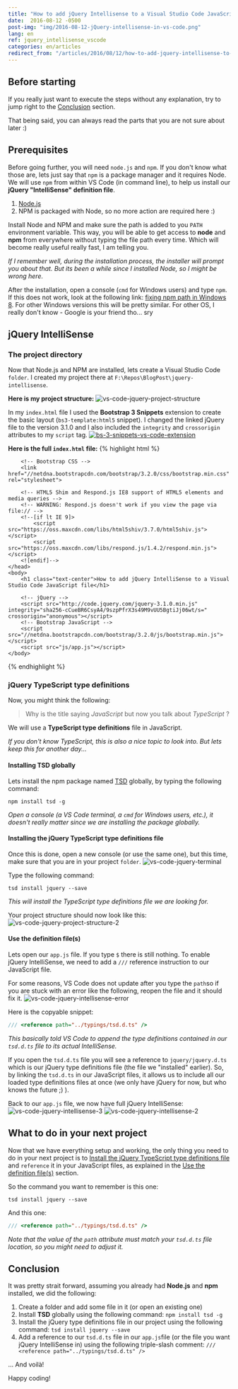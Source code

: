 ```yaml
---
title: "How to add jQuery Intellisense to a Visual Studio Code JavaScript file"
date:  2016-08-12 -0500
post-img: "img/2016-08-12-jQuery-intellisense-in-vs-code.png"
lang: en
ref: jquery_intellisense_vscode
categories: en/articles
redirect_from: "/articles/2016/08/12/how-to-add-jquery-intellisense-to-a-visual-studio-code-javascript-file/"
---
```


## Before starting
If you really just want to execute the steps without any explanation, try to jump right to the [Conclusion](#conclusion) section. 

That being said, you can always read the parts that you are not sure about later :)

## Prerequisites
Before going further, you will need `node.js` and `npm`. If you don't know what those are, lets just say that `npm` is a package manager and it requires Node. We will use `npm` from within VS Code (in command line), to help us install our **jQuery "IntelliSense" definition file**.<!--more-->
1. <a href="https://nodejs.org/en/download/current/" target="_blank">Node.js</a>
1. NPM is packaged with Node, so no more action are required here :)

Install Node and NPM and make sure the path is added to you `PATH` environment variable. This way, you will be able to get access to **node** and **npm** from everywhere without typing the file path every time. Which will become really useful really fast, I am telling you. 

*If I remember well, during the installation process, the installer will prompt you about that. But its been a while since I installed Node, so I might be wrong here.*

After the installation, open a console (`cmd` for Windows users) and type `npm`. If this does not work, look at the following link: [fixing npm path in Windows 8](http://stackoverflow.com/questions/27864040/fixing-npm-path-in-windows-8#27864253). For other Windows versions this will be pretty similar. For other OS, I really don't know - Google is your friend tho... sry

## jQuery IntelliSense
### The project directory
Now that Node.js and NPM are installed, lets create a Visual Studio Code `folder`. I created my project there at `F:\Repos\BlogPost\jquery-intellisense`.

**Here is my project structure:**
<img src="http://www.forevolve.com/wp-content/uploads/2016/08/vs-code-jquery-project-structure.png" alt="vs-code-jquery-project-structure" />

In my `index.html` file I used the **Bootstrap 3 Snippets** extension to create the basic layout (`bs3-template:html5` snippet). I changed the linked jQuery file to the version 3.1.0 and I also included the `integrity` and `crossorigin` attributes to my `script` tag. 
<a href="https://marketplace.visualstudio.com/items?itemName=wcwhitehead.bootstrap-3-snippets" target="_blank"><img src="http://www.forevolve.com/wp-content/uploads/2016/08/bs-3-snippets-vs-code-extension.png" alt="bs-3-snippets-vs-code-extension" /></a>

**Here is the full `index.html` file:**
{% highlight html %}
<!DOCTYPE html>
<html lang="en">
    <head>
        <meta charset="utf-8">
        <meta http-equiv="X-UA-Compatible" content="IE=edge">
        <meta name="viewport" content="width=device-width, initial-scale=1">
        <title>How to add jQuery IntelliSense to a Visual Studio Code JavaScript file</title>

        <!-- Bootstrap CSS -->
        <link href="//netdna.bootstrapcdn.com/bootstrap/3.2.0/css/bootstrap.min.css" rel="stylesheet">

        <!-- HTML5 Shim and Respond.js IE8 support of HTML5 elements and media queries -->
        <!-- WARNING: Respond.js doesn't work if you view the page via file:// -->
        <!--[if lt IE 9]>
            <script src="https://oss.maxcdn.com/libs/html5shiv/3.7.0/html5shiv.js"></script>
            <script src="https://oss.maxcdn.com/libs/respond.js/1.4.2/respond.min.js"></script>
        <![endif]-->
    </head>
    <body>
        <h1 class="text-center">How to add jQuery IntelliSense to a Visual Studio Code JavaScript file</h1>

        <!-- jQuery -->
        <script src="http://code.jquery.com/jquery-3.1.0.min.js" integrity="sha256-cCueBR6CsyA4/9szpPfrX3s49M9vUU5BgtiJj06wt/s=" crossorigin="anonymous"></script>
        <!-- Bootstrap JavaScript -->
        <script src="//netdna.bootstrapcdn.com/bootstrap/3.2.0/js/bootstrap.min.js"></script>
        <script src="js/app.js"></script>
    </body>
</html>
{% endhighlight %}

### jQuery TypeScript type definitions
Now, you might think the following: 
> Why is the title saying *JavaScript* but now you talk about *TypeScript* ?

We will use a **TypeScript type definitions** file in JavaScript. 

*If you don't know TypeScript, this is also a nice topic to look into. But lets keep this for another day...*

#### Installing TSD globally
Lets install the npm package named [TSD](https://www.npmjs.com/package/tsd) globally, by typing the following command:
```
npm install tsd -g
```
*Open a console (a VS Code terminal, a `cmd` for Windows users, etc.), it doesn't really matter since we are installing the package globally.*

#### Installing the jQuery TypeScript type definitions file
Once this is done, open a new console (or use the same one), but this time, make sure that you are in your project `folder`.
<img src="http://www.forevolve.com/wp-content/uploads/2016/08/vs-code-jquery-terminal.png" alt="vs-code-jquery-terminal" />

Type the following command:
```
tsd install jquery --save
```
*This will install the TypeScript type definitions file we are looking for.*

Your project structure should now look like this:
<img src="http://www.forevolve.com/wp-content/uploads/2016/08/vs-code-jquery-project-structure-2.png" alt="vs-code-jquery-project-structure-2" />

#### Use the definition file(s)
Lets open our `app.js` file. If you type `$` there is still nothing. To enable jQuery IntelliSense, we need to add a `///` reference instruction to our JavaScript file.

For some reasons, VS Code does not update after you type the `path`so if you are stuck with an error like the following, reopen the file and it should fix it.
<img src="http://www.forevolve.com/wp-content/uploads/2016/08/vs-code-jquery-intellisense-error.png" alt="vs-code-jquery-intellisense-error" />

Here is the copyable snippet:
```JavaScript
/// <reference path="../typings/tsd.d.ts" />
```
*This basically told VS Code to append the type definitions contained in our `tsd.d.ts` file to its actual IntelliSense.*

If you open the `tsd.d.ts` file you will see a reference to `jquery/jquery.d.ts` which is our jQuery type definitions file (the file we "installed" earlier). So, by linking the `tsd.d.ts` in our JavaScript files, it allows us to include all our loaded type definitions files at  once (we only have jQuery for now, but who knows the future ;) ).

Back to our `app.js` file, we now have full jQuery IntelliSense:
<img src="http://www.forevolve.com/wp-content/uploads/2016/08/vs-code-jquery-intellisense-3.png" alt="vs-code-jquery-intellisense-3" />
<img src="http://www.forevolve.com/wp-content/uploads/2016/08/vs-code-jquery-intellisense-2.png" alt="vs-code-jquery-intellisense-2" />

## What to do in your next project
Now that we have everything setup and working, the only thing you need to do in your next project is to [Install the jQuery TypeScript type definitions file](#installing-the-jquery-typescript-type-definitions-file) and `reference` it in your JavaScript files, as explained in the [Use the definition file(s)](#use-the-definition-files) section.

So the command you want to remember is this one:
```
tsd install jquery --save
```

And this one:
```JavaScript
/// <reference path="../typings/tsd.d.ts" />
```
*Note that the value of the `path` attribute must match your `tsd.d.ts` file location, so you might need to adjust it.*

## Conclusion
It was pretty strait forward, assuming you already had **Node.js** and **npm** installed, we did the following:
1. Create a folder and add some file in it (or open an existing one)
1. Install **TSD** globally using the following command: `npm install tsd -g`
1. Install the jQuery type definitions file in our project using the following command: `tsd install jquery --save`
1. Add a reference to our `tsd.d.ts` file in our `app.js`file (or the file you want jQuery IntelliSense in) using the following triple-slash comment: `/// <reference path="../typings/tsd.d.ts" />`

... And voilà!

Happy coding!